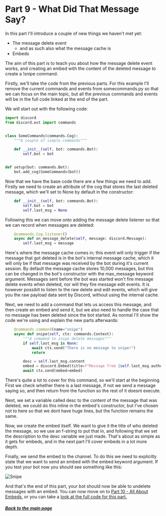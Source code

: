 # Part 9 - What Did That Message Say?

In this part I'll introduce a couple of new things we haven't met yet:
- The message delete event
    - and as such also what the message cache is
- Embeds

The aim of this part is to teach you about how the message delete event works, and creating an embed with the content of the deleted message to create a !snipe command.

Firstly, we'll take the code from the previous parts. For this example I'll remove the current commands and events from somecommands&#46;py so that we can focus on the main topic, but all the previous commands and events will be in the full code linked at the end of the part.

We will start out with the following code:

```py
import discord
from discord.ext import commands


class SomeCommands(commands.Cog):
    """A couple of simple commands"""

    def __init__(self, bot: commands.Bot):
        self.bot = bot


def setup(bot: commands.Bot):
    bot.add_cog(SomeCommands(bot))
```

Now that we have the base code there are a few things we need to add. Firstly we need to create an attribute of the cog that stores the last deleted message, which we'll set to None by default in the constructor:

```py
    def __init__(self, bot: commands.Bot):
        self.bot = bot
        self.last_msg = None
```

Following this we can move onto adding the message delete listener so that we can record when messages are deleted:

```py
    @commands.Cog.listener()
    async def on_message_delete(self, message: discord.Message):
        self.last_msg = message
```

Here's where the message cache comes in; this event will only trigger if the message that got deleted is in the bot's internal message cache, which it will only be if that message was received by the bot during it's current session. By default the message cache stores 10,000 messages, but this can be changed in the bot's constructor with the max_message keyword argument. Messages sent before the bot was started won't fire message delete events when deleted, nor will they fire message edit events. It is however possiblt to listen to the raw delete and edit events, which will give you the raw payload data sent by Discord, without using the internal cache.

Next, we need to add a command that lets us access this message, and then create an embed and send it, but we also need to handle the case that no message has been deleted since the bot started. As normal I'll show the code we're using and explain the new parts afterwards:

```py
    @commands.command(name="snipe")
    async def snipe(self, ctx: commands.Context):
        """A comamnd to snipe delete messages"""
        if self.last_msg is None:
            await ctx.send("There is no message to snipe!")
            return

        desc = self.last_msg.content
        embed = discord.Embed(title=f"Message from {self.last_msg.author}", description=desc)
        await ctx.send(embed=embed)
```

There's quite a lot to cover for this command, so we'll start at the beginning. First we check whether there is a last message, if not we send a message saying so, and then return from the function so the rest of it doesnt execute.

Next, we set a variable called desc to the content of the message that was deleted, we could do this inline in the embed's constructor, but I've chosen not to here so that we dont have huge lines, but the function remains the same.

Now, we create the embed itself. We want to give it the title of who deleted the message, so we use an f-string to put that in, and following that we set the description to the desc variable we just made. That's about as simple as it gets for embeds, and in the next part I'll cover embeds in a lot more depth.

Finally, we send the embed to the channel. To do this we need to explicitly state that we want to send an embed with the embed keyword argument. If you test your bot now you should see something like this:

![Snipe](https://github.com/vcokltfre/bot-tutorial/raw/master/images/snipe.png "Snipe")

And that's the end of this part, your bot should now be able to undelete messages with an embed. You can now move on to [Part 10 - All About Embeds](./part10.md), or you can take a [look at the full code for this part.](https://github.com/vcokltfre/bot-tutorial/tree/master/code/part9)

##### [Back to the main page](../README.md)